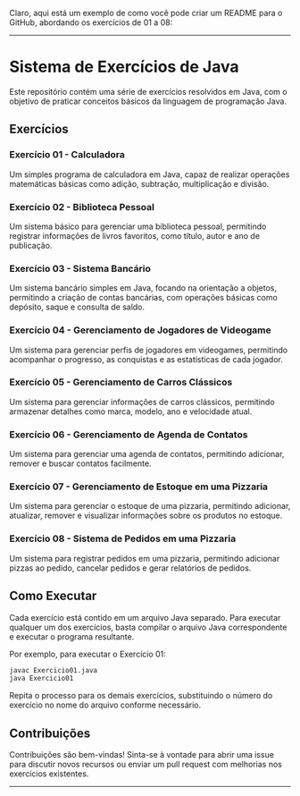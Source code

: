 Claro, aqui está um exemplo de como você pode criar um README para o GitHub, abordando os exercícios de 01 a 08:

---

# Sistema de Exercícios de Java

Este repositório contém uma série de exercícios resolvidos em Java, com o objetivo de praticar conceitos básicos da linguagem de programação Java.

## Exercícios

### Exercício 01 - Calculadora

Um simples programa de calculadora em Java, capaz de realizar operações matemáticas básicas como adição, subtração, multiplicação e divisão.

### Exercício 02 - Biblioteca Pessoal

Um sistema básico para gerenciar uma biblioteca pessoal, permitindo registrar informações de livros favoritos, como título, autor e ano de publicação.

### Exercício 03 - Sistema Bancário

Um sistema bancário simples em Java, focando na orientação a objetos, permitindo a criação de contas bancárias, com operações básicas como depósito, saque e consulta de saldo.

### Exercício 04 - Gerenciamento de Jogadores de Videogame

Um sistema para gerenciar perfis de jogadores em videogames, permitindo acompanhar o progresso, as conquistas e as estatísticas de cada jogador.

### Exercício 05 - Gerenciamento de Carros Clássicos

Um sistema para gerenciar informações de carros clássicos, permitindo armazenar detalhes como marca, modelo, ano e velocidade atual.

### Exercício 06 - Gerenciamento de Agenda de Contatos

Um sistema para gerenciar uma agenda de contatos, permitindo adicionar, remover e buscar contatos facilmente.

### Exercício 07 - Gerenciamento de Estoque em uma Pizzaria

Um sistema para gerenciar o estoque de uma pizzaria, permitindo adicionar, atualizar, remover e visualizar informações sobre os produtos no estoque.

### Exercício 08 - Sistema de Pedidos em uma Pizzaria

Um sistema para registrar pedidos em uma pizzaria, permitindo adicionar pizzas ao pedido, cancelar pedidos e gerar relatórios de pedidos.

## Como Executar

Cada exercício está contido em um arquivo Java separado. Para executar qualquer um dos exercícios, basta compilar o arquivo Java correspondente e executar o programa resultante.

Por exemplo, para executar o Exercício 01:

```bash
javac Exercicio01.java
java Exercicio01
```

Repita o processo para os demais exercícios, substituindo o número do exercício no nome do arquivo conforme necessário.

## Contribuições

Contribuições são bem-vindas! Sinta-se à vontade para abrir uma issue para discutir novos recursos ou enviar um pull request com melhorias nos exercícios existentes.

---

